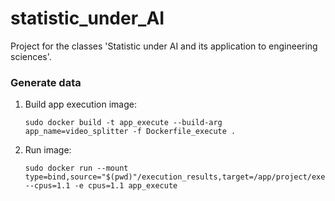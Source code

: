 # statistic_under_AI
Project for the classes 'Statistic under AI and its application to engineering sciences'.

### Generate data
1. Build app execution image:  
    ```
    sudo docker build -t app_execute --build-arg app_name=video_splitter -f Dockerfile_execute .
    ```
2. Run image:
    ```
   sudo docker run --mount type=bind,source="$(pwd)"/execution_results,target=/app/project/execution_results --cpus=1.1 -e cpus=1.1 app_execute
   ```
